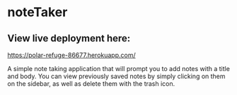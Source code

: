 # noteTaker

## View live deployment here:
https://polar-refuge-86677.herokuapp.com/

A simple note taking application that will prompt you to add notes with a title and body. You can view previously saved notes by simply clicking on them on the sidebar, as well as delete them with the trash icon.